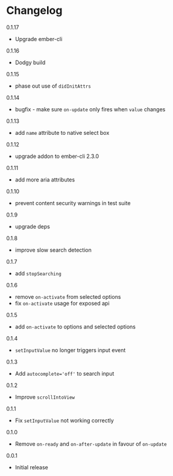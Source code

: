 # Changelog

0.1.17

* Upgrade ember-cli

0.1.16

* Dodgy build

0.1.15

* phase out use of `didInitAttrs`

0.1.14

* bugfix - make sure `on-update` only fires when `value` changes

0.1.13

* add `name` attribute to native select box

0.1.12

* upgrade addon to ember-cli 2.3.0

0.1.11

* add more aria attributes

0.1.10

* prevent content security warnings in test suite

0.1.9

* upgrade deps

0.1.8

* improve slow search detection

0.1.7

* add `stopSearching`

0.1.6

* remove `on-activate` from selected options
* fix `on-activate` usage for exposed api

0.1.5

* add `on-activate` to options and selected options

0.1.4

* `setInputValue` no longer triggers input event

0.1.3

* Add `autocomplete='off'` to search input

0.1.2

* Improve `scrollIntoView`

0.1.1

* Fix `setInputValue` not working correctly

0.1.0

* Remove `on-ready` and `on-after-update` in favour of `on-update`

0.0.1

* Initial release